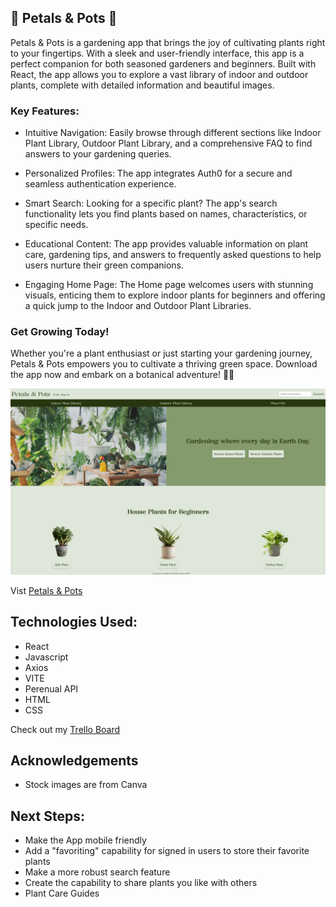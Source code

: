 
## 🌱 Petals & Pots 🌱
Petals & Pots is a gardening app that brings the joy of cultivating plants right to your fingertips. With a sleek and user-friendly interface, this app is a perfect companion for both seasoned gardeners and beginners. Built with React, the app allows you to explore a vast library of indoor and outdoor plants, complete with detailed information and beautiful images.

### Key Features:

- Intuitive Navigation: Easily browse through different sections like Indoor Plant Library, Outdoor Plant Library, and a comprehensive FAQ to find answers to your gardening queries.

- Personalized Profiles: The app integrates Auth0 for a secure and seamless authentication experience.

- Smart Search: Looking for a specific plant? The app's search functionality lets you find plants based on names, characteristics, or specific needs.

- Educational Content: The app provides valuable information on plant care, gardening tips, and answers to frequently asked questions to help users nurture their green companions.

- Engaging Home Page: The Home page welcomes users with stunning visuals, enticing them to explore indoor plants for beginners and offering a quick jump to the Indoor and Outdoor Plant Libraries.


### Get Growing Today!

Whether you're a plant enthusiast or just starting your gardening journey, Petals & Pots empowers you to cultivate a thriving green space. Download the app now and embark on a botanical adventure! 🌿🌼

![Petals & Pots Landing Page](./public/images/PetalsandPots.png)

Vist [Petals & Pots](https://petalsandpots.netlify.app) 


## Technologies Used:
- React
- Javascript
- Axios
- VITE
- Perenual API
- HTML
- CSS

Check out my [Trello Board](https://trello.com/b/SdwL81cx/plant-app)


## Acknowledgements
- Stock images are from Canva


## Next Steps: 
- Make the App mobile friendly
- Add a "favoriting" capability for signed in users to store their favorite plants
- Make a more robust search feature
- Create the capability to share plants you like with others
- Plant Care Guides 
